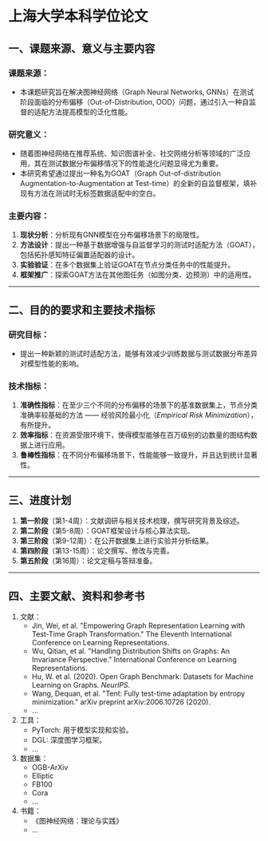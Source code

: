 # 上海大学本科学位论文

## 一、课题来源、意义与主要内容
### 课题来源：
- 本课题研究旨在解决图神经网络（Graph Neural Networks, GNNs）在测试阶段面临的分布偏移（Out-of-Distribution, OOD）问题，通过引入一种自监督的适配方法提高模型的泛化性能。

### 研究意义：
- 随着图神经网络在推荐系统、知识图谱补全、社交网络分析等领域的广泛应用，其在测试数据分布偏移情况下的性能退化问题显得尤为重要。
- 本研究希望通过提出一种名为GOAT（Graph Out-of-distribution Augmentation-to-Augmentation at Test-time）的全新的自监督框架，填补现有方法在测试时无标签数据适配中的空白。

### 主要内容：
1. **现状分析**：分析现有GNN模型在分布偏移场景下的局限性。
2. **方法设计**：提出一种基于数据增强与自监督学习的测试时适配方法（GOAT），包括拓扑感知特征偏置适配器的设计。
3. **实验验证**：在多个数据集上验证GOAT在节点分类任务中的性能提升。
4. **框架推广**：探索GOAT方法在其他图任务（如图分类、边预测）中的适用性。

---

## 二、目的的要求和主要技术指标
### 研究目标：
- 提出一种新颖的测试时适配方法，能够有效减少训练数据与测试数据分布差异对模型性能的影响。

### 技术指标：
1. **准确性指标**：在至少三个不同的分布偏移的场景下的基准数据集上，节点分类准确率较基础的方法 —— 经验风险最小化（*Empirical Risk Minimization*），有所提升。
2. **效率指标**：在资源受限环境下，使得模型能够在百万级别的边数量的图结构数据上进行应用。
3. **鲁棒性指标**：在不同分布偏移场景下，性能能够一致提升，并且达到统计显著性。

---

## 三、进度计划
1. **第一阶段**（第1-4周）：文献调研与相关技术梳理，撰写研究背景及综述。
2. **第二阶段**（第5-8周）：GOAT框架设计与核心算法实现。
3. **第三阶段**（第9-12周）：在公开数据集上进行实验并分析结果。
4. **第四阶段**（第13-15周）：论文撰写、修改与完善。
5. **第五阶段**（第16周）：论文定稿与答辩准备。

---

## 四、主要文献、资料和参考书
1. 文献：
   - Jin, Wei, et al. "Empowering Graph Representation Learning with Test-Time Graph Transformation." The Eleventh International Conference on Learning Representations.
   - Wu, Qitian, et al. "Handling Distribution Shifts on Graphs: An Invariance Perspective." International Conference on Learning Representations.
   - Hu, W. et al. (2020). Open Graph Benchmark: Datasets for Machine Learning on Graphs. *NeurIPS*.
   - Wang, Dequan, et al. "Tent: Fully test-time adaptation by entropy minimization." arXiv preprint arXiv:2006.10726 (2020).
   - ...
2. 工具：
   - PyTorch: 用于模型实现和实验。
   - DGL: 深度图学习框架。
   - ...
3. 数据集：
   - OGB-ArXiv
   - Elliptic
   - FB100
   - Cora
   - ...
4. 书籍：
   - 《图神经网络：理论与实践》
   - ...
